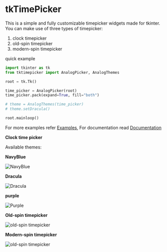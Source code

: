 # tkTimePicker

This is a simple and fully customizable timepicker widgets made for tkinter. You can make use of
three types of timepicker:

1. clock timepicker
2. old-spin timepicker
3. modern-spin timepicker

quick example

```python
import tkinter as tk
from tktimepicker import AnalogPicker, AnalogThemes

root = tk.Tk()

time_picker = AnalogPicker(root)
time_picker.pack(expand=True, fill="both")

# theme = AnalogThemes(time_picker)
# theme.setDracula()

root.mainloop()
```

For more examples refer [Examples](https://github.com/PaulleDemon/tkTimePicker/tree/master/examples),
For documentation read [Documentation](https://github.com/PaulleDemon/tkTimePicker/blob/master/Documentation.md)

**Clock time picker**

Available themes:

<a id="themes"></a>
**NavyBlue**

![NavyBlue](https://github.com/PaulleDemon/tkTimePicker/blob/master/ReadMeImages/NavyBlue.png?raw=True)

**Dracula**

![Dracula](https://github.com/PaulleDemon/tkTimePicker/blob/master/ReadMeImages/DraculaDark.png?raw=True)

**purple**

![Purple](https://github.com/PaulleDemon/tkTimePicker/blob/master/ReadMeImages/Purple.png?raw=True)

**Old-spin timepicker**

![old-spin timepicker](https://github.com/PaulleDemon/tkTimePicker/blob/master/ReadMeImages/SpinTimeold.png?raw=True)

**Modern-spin timepicker**

![old-spin timepicker](https://github.com/PaulleDemon/tkTimePicker/blob/master/ReadMeImages/SpinTimeModern.png?raw=True)
